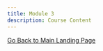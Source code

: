 ```yaml
---
title: Module 3
description: Course Content
---
```


[Go Back to Main Landing Page](https://jmerten.github.io/BUAD5112)
